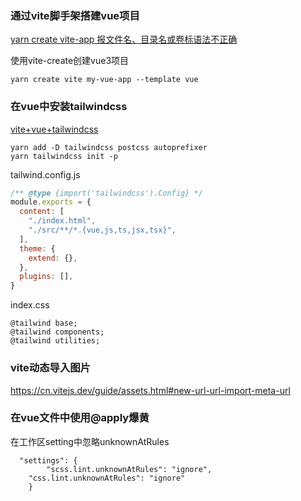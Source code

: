 ### 通过vite脚手架搭建vue项目

[yarn create vite-app 报文件名、目录名或卷标语法不正确](https://juejin.cn/post/7045178655454003208)

使用vite-create创建vue3项目

```
yarn create vite my-vue-app --template vue
```



### 在vue中安装tailwindcss

[vite+vue+tailwindcss](https://tailwindcss.com/docs/guides/vite)

```
yarn add -D tailwindcss postcss autoprefixer
yarn tailwindcss init -p
```



tailwind.config.js

```js
/** @type {import('tailwindcss').Config} */ 
module.exports = {
  content: [
    "./index.html",
    "./src/**/*.{vue,js,ts,jsx,tsx}",
  ],
  theme: {
    extend: {},
  },
  plugins: [],
}
```



index.css

```
@tailwind base;
@tailwind components;
@tailwind utilities;
```



### vite动态导入图片

https://cn.vitejs.dev/guide/assets.html#new-url-url-import-meta-url

### 在vue文件中使用@apply爆黄

在工作区setting中忽略unknownAtRules

```
  "settings": {
		"scss.lint.unknownAtRules": "ignore",
    "css.lint.unknownAtRules": "ignore"
	}
```

